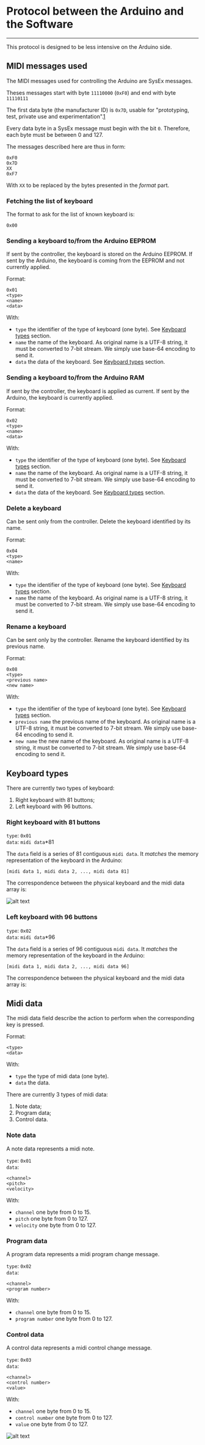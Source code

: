 # Protocol between the Arduino and the Software
-----------

This protocol is designed to be less intensive on the Arduino side.

## MIDI messages used

The MIDI messages used for controlling the Arduino are SysEx messages.

Theses messages start with byte `11110000` (`0xF0`) and end with byte `11110111`

The first data byte (the manufacturer ID) is `0x7D`, usable for "prototyping, test, private use and experimentation".[1]

Every data byte in a SysEx message must begin with the bit `0`. Therefore, each
byte must be between 0 and 127.

The messages described here are thus in form:
```
0xF0
0x7D
XX
0xF7
```

With `XX` to be replaced by the bytes presented in the *format* part.

### Fetching the list of keyboard

The format to ask for the list of known keyboard is:
```
0x00
```

### Sending a keyboard to/from the Arduino EEPROM

If sent by the controller, the keyboard is stored on the Arduino EEPROM.
If sent by the Arduino, the keyboard is coming from the EEPROM and not currently
applied.

Format:
```
0x01
<type>
<name>
<data>
```
With:
- `type` the identifier of the type of keyboard (one byte). See
   [Keyboard types](#keyboard-types)
   section.
- `name` the name of the keyboard. As original name is a UTF-8 string, it must
be converted to 7-bit stream. We simply use base-64 encoding to send it.
- `data` the data of the keyboard. See [Keyboard types](#keyboard-types) section.

### Sending a keyboard to/from the Arduino RAM

If sent by the controller, the keyboard is applied as current.
If sent by the Arduino, the keyboard is currently applied. 

Format:
```
0x02
<type>
<name>
<data>
```
With:
- `type` the identifier of the type of keyboard (one byte). See
   [Keyboard types](#keyboard-types)
   section.
- `name` the name of the keyboard. As original name is a UTF-8 string, it must
be converted to 7-bit stream. We simply use base-64 encoding to send it.
- `data` the data of the keyboard. See [Keyboard types](#keyboard-types) section.

### Delete a keyboard

Can be sent only from the controller. Delete the keyboard
identified by its name.

Format:
```
0x04
<type>
<name>
```
With:
- `type` the identifier of the type of keyboard (one byte). See
   [Keyboard types](#keyboard-types)
   section.
- `name` the name of the keyboard. As original name is a UTF-8 string, it must
be converted to 7-bit stream. We simply use base-64 encoding to send it.

### Rename a keyboard

Can be sent only by the controller. Rename the keyboard identified by its
previous name.

Format:
```
0x08
<type>
<previous name>
<new name>
```
With:
- `type` the identifier of the type of keyboard (one byte). See
   [Keyboard types](#keyboard-types)
   section.
- `previous name` the previous name of the keyboard. As original name is a UTF-8
   string, it must be converted to 7-bit stream. We simply use base-64 encoding
   to send it.
- `new name` the new name of the keyboard. As original name is a UTF-8
   string, it must be converted to 7-bit stream. We simply use base-64 encoding
   to send it.

## Keyboard types

There are currently two types of keyboard:
1. Right keyboard with 81 buttons;
2. Left keyboard with 96 buttons.

### Right keyboard with 81 buttons
`type`: `0x01`  
`data`: `midi data`*81

The `data` field is a series of 81 contiguous `midi data`. It *matches* the
memory representation of the keyboard in the Arduino:
```
[midi data 1, midi data 2, ..., midi data 81]
```

The correspondence between the physical keyboard and the midi data array is:

![alt text](right-81-keyboard-numbered.png "Right keyboard with 81 buttons")

### Left keyboard with 96 buttons
`type`: `0x02`  
`data`: `midi data`*96

The `data` field is a series of 96 contiguous `midi data`. It *matches* the
memory representation of the keyboard in the Arduino:
```
[midi data 1, midi data 2, ..., midi data 96]
```

The correspondence between the physical keyboard and the midi data array is:

## Midi data

The midi data field describe the action to perform when the corresponding key is
pressed.

Format:
```
<type>
<data>
```
With:
- `type` the type of midi data (one byte).
- `data` the data.

There are currently 3 types of midi data:
1. Note data;
2. Program data;
3. Control data.

### Note data

A note data represents a midi note.

`type`: `0x01`  
`data`: 
```
<channel>
<pitch>
<velocity> 
```
With:
- `channel` one byte from 0 to 15.
- `pitch` one byte from 0 to 127.
- `velocity` one byte from 0 to 127.

### Program data

A program data represents a midi program change message.

`type`: `0x02`  
`data`: 
```
<channel>
<program number> 
```
With:
- `channel` one byte from 0 to 15.
- `program number` one byte from 0 to 127.

### Control data

A control data represents a midi control change message.

`type`: `0x03`  
`data`: 
```
<channel>
<control number>
<value> 
```
With:
- `channel` one byte from 0 to 15.
- `control number` one byte from 0 to 127.
- `value` one byte from 0 to 127.

![alt text](left-96-keyboard-numbered.png "Left keyboard with 96 buttons")

[1]: https://electronicmusic.fandom.com/wiki/List_of_MIDI_Manufacturer_IDs#Special_.2F_reserved_values
